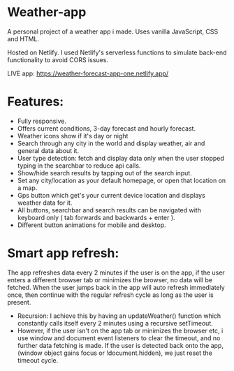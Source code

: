 # Weather-app

A personal project of a weather app i made. Uses vanilla JavaScript, CSS and HTML.


Hosted on Netlify. I used Netlify's serverless functions to simulate back-end functionality to avoid CORS issues.

LIVE app: https://weather-forecast-app-one.netlify.app/

# Features:
- Fully responsive.
- Offers current conditions, 3-day forecast and hourly forecast.
- Weather icons show if it's day or night
- Search through any city in the world and display weather, air and general data about it.
- User type detection: fetch and display data only when the user stopped typing in the searchbar to reduce api calls.
- Show/hide search results by tapping out of the search input.
- Set any city/location as your default homepage, or open that location on a map.
- Gps button which get's your current device location and displays weather data for it.
- All buttons, searchbar and search results can be navigated with keyboard only ( tab forwards and backwards + enter ).
- Different button animations for mobile and desktop.

# Smart app refresh: 
The app refreshes data every 2 minutes if the user is on the app, if the user enters a different browser  tab or minimizes the browser, no data will be fetched. When the user jumps back in the app will auto refresh immediately once, then continue with the regular refresh cycle as long as the user is present.
- Recursion: I achieve this by having an updateWeather() function which constantly calls itself every 2 minutes using a recursive setTimeout.
- However, if the user isn't on the app tab or minimizes the browser etc, i use window and document event listeners to clear the timeout,
  and no further data fetching is made. If the user is detected back onto the app, (window object gains focus or !document.hidden), we just reset the timeout cycle.
